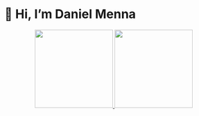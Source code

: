 # 👋 Hi, I’m Daniel Menna
<div align="center">
  <a href="https://github.com/danielmenna">
  <img height="180em" src="https://github-readme-stats.vercel.app/api?username=danielmenna&show_icons=true&theme=dracula&include_all_commits=true"/>
  <img height="180em" src="https://github-readme-stats.vercel.app/api/top-langs/?username=danielmenna&layout=compact&langs_count=7&theme=dracula"/>
</div>
